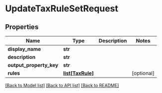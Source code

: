 # UpdateTaxRuleSetRequest


## Properties
Name | Type | Description | Notes
------------ | ------------- | ------------- | -------------
**display_name** | **str** |  | 
**description** | **str** |  | 
**output_property_key** | **str** |  | 
**rules** | [**list[TaxRule]**](TaxRule.md) |  | [optional] 

[[Back to Model list]](../README.md#documentation-for-models) [[Back to API list]](../README.md#documentation-for-api-endpoints) [[Back to README]](../README.md)


